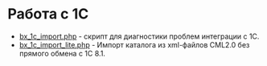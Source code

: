 <h1>Работа с 1С</h1>
<ul>
  <li><a href="https://dev.1c-bitrix.ru/community/blogs/carter/2285.php" target="_blank">bx_1c_import.php</a> - скрипт для диагностики проблем интеграции с 1С. </li>
  <li><a href="http://dev.1c-bitrix.ru/community/webdev/group/78/blog/1654/"  target="_blank">bx_1c_import_lite.php</a> - Импорт каталога из xml-файлов CML2.0 без прямого обмена с 1С 8.1. </li>
</ul>
